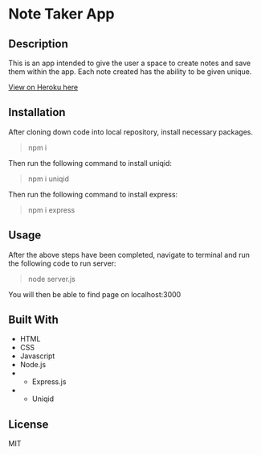 # Note Taker App

## Description
This is an app intended to give the user a space to create notes and save them within the app. Each note created has the ability to be given unique. 

[View on Heroku here](https://note-taker-iq95-edf393ec2217.herokuapp.com/)

## Installation 
After cloning down code into local repository, install necessary packages.
> npm i

Then run the following command to install uniqid:
> npm i uniqid

Then run the following command to install express:
> npm i express

## Usage

After the above steps have been completed, navigate to terminal and run the following code to run server: 
> node server.js

You will then be able to find page on localhost:3000

## Built With
* HTML
* CSS 
* Javascript
* Node.js
* * Express.js
* * Uniqid

## License
MIT

